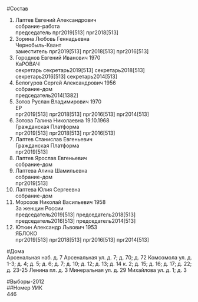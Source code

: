 #Состав  
1. Лаптев Евгений Александрович  
    собрание-работа  
    председатель прг2019[513] прг2018[513]  
2. Зорина Любовь Геннадьевна  
    Чернобыль-Квант  
    заместитель прг2019[513] прг2018[513] прг2016[513]  
3. Городнов Евгений Иванович 1970  
    КаРОВАЧ  
    секретарь секретарь2019[513] секретарь2018[513] секретарь2016[513] секретарь2014[513]  
4. Белогуров Сергей Александрович 1956  
    собрание-дом  
    председатель2014[1382]  
5. Зотов Руслан Владимирович 1970  
    ЕР  
    прг2019[513] прг2018[513] прг2016[513] прг2014[513]  
6. Зотова Галина Николаевна 19.10.1968  
    Гражданская Платформа  
    прг2019[513] прг2018[513] прг2016[513]  
7. Лаптев Станислав Евгеньевич  
    Гражданская Платформа  
    прг2019[513]  
8. Лаптев Ярослав Евгеньевич  
    собрание-дом  
9. Лаптева Алина Шамильевна  
    собрание-дом  
    прг2019[513]  
10. Лаптева Юлия Сергеевна  
    собрание-дом  
11. Морозов Николай Васильевич 1958  
    За женщин России  
    председатель2019[513] председатель2018[513] председатель2016[513] председатель2014[513]  
12. Юткин Александр Львович 1953  
    ЯБЛОКО  
    прг2019[513] прг2018[513] прг2016[513] прг2014[513]  
  
#Дома  
Арсенальная наб. д. 7 Арсенальная ул. д. 7; д. 70; д. 72 Комсомола ул. д. 1-3; д. 4; д. 5; д. 6; д. 7; д. 10; д. 12; д. 13; д. 14 к. 2; д. 15; д. 16; д. 17; д. 22; д. 23-25 Ленина пл. д. 3 Минеральная ул. д. 29 Михайлова ул. д. 1; д. 3  
  
#Выборы-2012  
##Номер УИК  
446  
